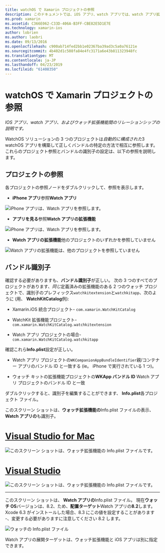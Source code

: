 ```yaml
---
title: watchOS で Xamarin プロジェクトの参照
description: このドキュメントでは、iOS アプリ、watch アプリでは、watch アプリ拡張機能の関係について説明します。 プロジェクトの参照、およびバンドルがについて説明します識別子。
ms.prod: xamarin
ms.assetid: C366E062-C33D-406A-B3FF-CBE82E5D1E7E
ms.technology: xamarin-ios
author: lobrien
ms.author: laobri
ms.date: 09/13/2016
ms.openlocfilehash: c900ab714fed2bb1e02367ba39ad3c5a0a76121e
ms.sourcegitcommit: 4b402d1c508fa84e4fc3171a6e43b811323948fc
ms.translationtype: MT
ms.contentlocale: ja-JP
ms.lasthandoff: 04/23/2019
ms.locfileid: "61408350"
---
```

# <a name="watchos-project-references-in-xamarin"></a>watchOS で Xamarin プロジェクトの参照

_IOS アプリ、watch アプリ、およびウォッチ拡張機能間のリレーションシップの説明です。_

WatchOS ソリューションの 3 つのプロジェクトは*自動的に構成された*3 watchOS アプリを構築して正しくバンドルの特定の方法で相互に参照します。 これらのプロジェクト参照とバンドルの識別子の設定は、以下の参照を説明します。

## <a name="project-references"></a>プロジェクトの参照

各プロジェクトの参照ノードをダブルクリックして、参照を表示します。

- **iPhone アプリ**参照**Watch アプリ**

![](project-references-images/catalog-reference1.png "iPhone アプリは、Watch アプリを参照します。")

- **アプリを見る**参照**Watch アプリの拡張機能**

![](project-references-images/catalog-reference2.png "iPhone アプリは、Watch アプリを参照します。")


 - **Watch アプリの拡張機能**他のプロジェクトのいずれかを参照していません

![](project-references-images/catalog-reference3.png "Watch アプリの拡張機能は、他のプロジェクトを参照していません")



## <a name="bundle-identifiers"></a>バンドル識別子

確認する必要がありますも、**バンドル識別子**が正しい。
次の 3 つのすべてのプロジェクトがあります、*同じ*定義済みの拡張機能のある 2 つのウォッチ プロジェクトで、識別子のプレフィックス`watchkitextension`と`watchkitapp`、次のように (用、 **WatchKitCatalog**例):

 - Xamarin.iOS 統合プロジェクト- `com.xamarin.WatchKitCatalog`

 - WatchKit 拡張機能プロジェクト- `com.xamarin.WatchKitCatalog.watchkitextension`

 - Watch アプリ プロジェクトの場合- `com.xamarin.WatchKitCatalog.watchkitapp`

確認これら**Info.plist**設定が正しい。

 - Watch アプリ プロジェクトの`WKCompanionAppBundleIdentifier`親/コンテナー アプリのバンドル ID と一致する (ie。 iPhone で実行されている 1 つ)。

 - ウォッチ キットの拡張機能プロジェクトの**WKApp バンドル ID** Watch アプリ プロジェクトのバンドル ID と一致

ダブルクリックすると、識別子を編集することができます、 **Info.plist**各プロジェクト ファイル。

このスクリーン ショットは、**ウォッチ拡張機能の**Info.plist ファイルの表示、 **Watch アプリの**も識別子。

# <a name="visual-studio-for-mactabmacos"></a>[Visual Studio for Mac](#tab/macos)
    
![](project-references-images/infoplist-extension.png "このスクリーン ショットは、ウォッチ拡張機能の Info.plist ファイルです。")

# <a name="visual-studiotabwindows"></a>[Visual Studio](#tab/windows)
    
![](project-references-images/infoplist-extension-vs.png "このスクリーン ショットは、ウォッチ拡張機能の Info.plist ファイルです。")

-----

このスクリーン ショットは、 **Watch アプリの**Info.plist ファイル。
現在**ウォッチ OS**バージョンは、8.2、ため、**配置ターゲット**Watch アプリの**8.2**します。 Xcode 6.3 がインストールした場合、8.3 にこの値を設定することがあります -、変更する必要がありますに注意してください 8.2 します。

![](project-references-images/infoplist-watchapp.png "ウォッチの Info.plist ファイル")

Watch アプリの展開ターゲットは、ウォッチ拡張機能と iOS アプリは別に指定できます。

